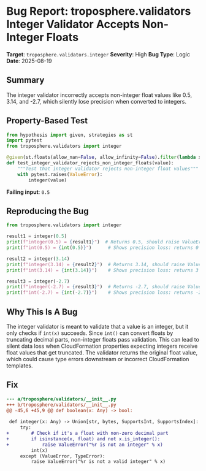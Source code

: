 # Bug Report: troposphere.validators Integer Validator Accepts Non-Integer Floats

**Target**: `troposphere.validators.integer`
**Severity**: High
**Bug Type**: Logic
**Date**: 2025-08-19

## Summary

The integer validator incorrectly accepts non-integer float values like 0.5, 3.14, and -2.7, which silently lose precision when converted to integers.

## Property-Based Test

```python
from hypothesis import given, strategies as st
import pytest
from troposphere.validators import integer

@given(st.floats(allow_nan=False, allow_infinity=False).filter(lambda x: not x.is_integer()))
def test_integer_validator_rejects_non_integer_floats(value):
    """Test that integer validator rejects non-integer float values"""
    with pytest.raises(ValueError):
        integer(value)
```

**Failing input**: `0.5`

## Reproducing the Bug

```python
from troposphere.validators import integer

result1 = integer(0.5)
print(f"integer(0.5) = {result1}")  # Returns 0.5, should raise ValueError
print(f"int(0.5) = {int(0.5)}")      # Shows precision loss: returns 0

result2 = integer(3.14)
print(f"integer(3.14) = {result2}")  # Returns 3.14, should raise ValueError
print(f"int(3.14) = {int(3.14)}")    # Shows precision loss: returns 3

result3 = integer(-2.7)
print(f"integer(-2.7) = {result3}")  # Returns -2.7, should raise ValueError
print(f"int(-2.7) = {int(-2.7)}")    # Shows precision loss: returns -2
```

## Why This Is A Bug

The integer validator is meant to validate that a value is an integer, but it only checks if `int(x)` succeeds. Since `int()` can convert floats by truncating decimal parts, non-integer floats pass validation. This can lead to silent data loss when CloudFormation properties expecting integers receive float values that get truncated. The validator returns the original float value, which could cause type errors downstream or incorrect CloudFormation templates.

## Fix

```diff
--- a/troposphere/validators/__init__.py
+++ b/troposphere/validators/__init__.py
@@ -45,6 +45,9 @@ def boolean(x: Any) -> bool:
 
 def integer(x: Any) -> Union[str, bytes, SupportsInt, SupportsIndex]:
     try:
+        # Check if it's a float with non-zero decimal part
+        if isinstance(x, float) and not x.is_integer():
+            raise ValueError("%r is not an integer" % x)
         int(x)
     except (ValueError, TypeError):
         raise ValueError("%r is not a valid integer" % x)
```